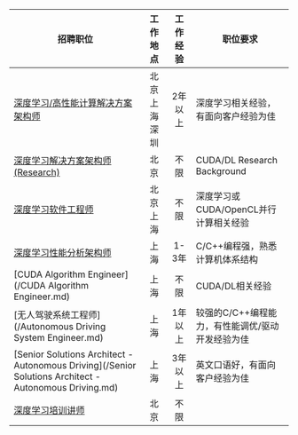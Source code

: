 |招聘职位|工作地点|工作经验|职位要求|
|-------|:--------:|:-------:|-------|
|[深度学习/高性能计算解决方案架构师](/深度学习or高性能计算解决方案架构师.md)|北京  上海  深圳|2年以上|深度学习相关经验，有面向客户经验为佳|
|[深度学习解决方案架构师(Research)](/深度学习解决方案架构师(Research).md)|北京|不限|CUDA/DL Research Background|
|[深度学习软件工程师](/深度学习工程师.md)|北京  上海|不限|深度学习或CUDA/OpenCL并行计算相关经验|
|[深度学习性能分析架构师](/深度学习性能分析架构师.md)|上海|1-3年|C/C++编程强，熟悉计算机体系结构|
|[CUDA Algorithm Engineer](/CUDA Algorithm Engineer.md)|上海|不限|CUDA/DL相关经验|
|[无人驾驶系统工程师](/Autonomous Driving System Engineer.md)|上海|1年以上|较强的C/C++编程能力，有性能调优/驱动开发经验为佳|
|[Senior Solutions Architect - Autonomous Driving](/Senior Solutions Architect - Autonomous Driving.md)|上海|3年以上|英文口语好，有面向客户经验为佳|
|[深度学习培训讲师](/深度学习培训讲师.md)|北京|不限||
